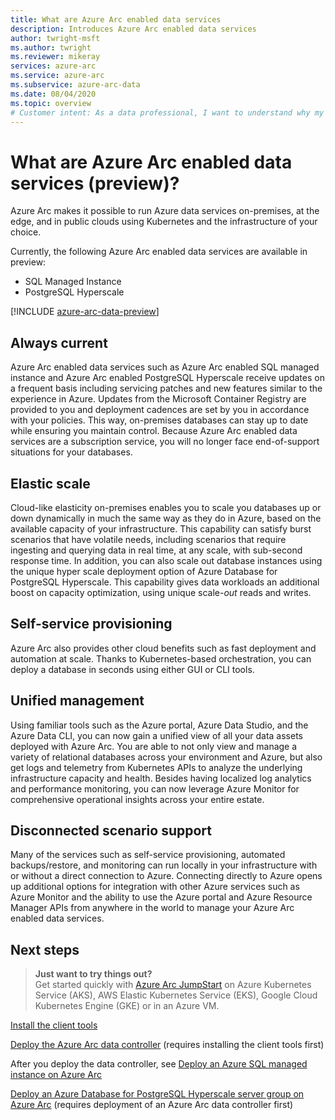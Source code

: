```yaml
---
title: What are Azure Arc enabled data services
description: Introduces Azure Arc enabled data services 
author: twright-msft
ms.author: twright
ms.reviewer: mikeray
services: azure-arc
ms.service: azure-arc
ms.subservice: azure-arc-data
ms.date: 08/04/2020
ms.topic: overview
# Customer intent: As a data professional, I want to understand why my solutions would benefit from running with Azure Arc enabled data services so that I can leverage the capability of the feature.
---
```


# What are Azure Arc enabled data services (preview)?

Azure Arc makes it possible to run Azure data services on-premises, at the edge, and in public clouds using Kubernetes and the infrastructure of your choice.

Currently, the following Azure Arc enabled data services are available in preview:

- SQL Managed Instance
- PostgreSQL Hyperscale

[!INCLUDE [azure-arc-data-preview](../../../includes/azure-arc-data-preview.md)]

## Always current

Azure Arc enabled data services such as Azure Arc enabled SQL managed instance and Azure Arc enabled PostgreSQL Hyperscale receive updates on a frequent basis including servicing patches and new features similar to the experience in Azure. Updates from the Microsoft Container Registry are provided to you and deployment cadences are set by you in accordance with your policies. This way, on-premises databases can stay up to date while ensuring you maintain control. Because Azure Arc enabled data services are a subscription service, you will no longer face end-of-support situations for your databases.

## Elastic scale

Cloud-like elasticity on-premises enables you to scale you databases up or down dynamically in much the same way as they do in Azure, based on the available capacity of your infrastructure. This capability can satisfy burst scenarios that have volatile needs, including scenarios that require ingesting and querying data in real time, at any scale, with sub-second response time. In addition, you can also scale out database instances using the unique hyper scale deployment option of Azure Database for PostgreSQL Hyperscale. This capability gives data workloads an additional boost on capacity optimization, using unique scale-*out* reads and writes.

## Self-service provisioning

Azure Arc also provides other cloud benefits such as fast deployment and automation at scale. Thanks to Kubernetes-based orchestration, you can deploy a database in seconds using either GUI or CLI tools.

## Unified management

Using familiar tools such as the Azure portal, Azure Data Studio, and the Azure Data CLI, you can now gain a unified view of all your data assets deployed with Azure Arc. You are able to not only view and manage a variety of relational databases across your environment and Azure, but also get logs and telemetry from Kubernetes APIs to analyze the underlying infrastructure capacity and health. Besides having localized log analytics and performance monitoring, you can now leverage Azure Monitor for comprehensive operational insights across your entire estate.

## Disconnected scenario support

Many of the services such as self-service provisioning, automated backups/restore, and monitoring can run locally in your infrastructure with or without a direct connection to Azure. Connecting directly to Azure opens up additional options for integration with other Azure services such as Azure Monitor and the ability to use the Azure portal and Azure Resource Manager APIs from anywhere in the world to manage your Azure Arc enabled data services.

## Next steps

> **Just want to try things out?**  
> Get started quickly with [Azure Arc JumpStart](https://github.com/microsoft/azure_arc#azure-arc-enabled-data-services) on Azure Kubernetes Service (AKS), AWS Elastic Kubernetes Service (EKS), Google Cloud Kubernetes Engine (GKE) or in an Azure VM.

[Install the client tools](install-client-tools.md)

[Deploy the Azure Arc data controller](create-data-controller.md) (requires installing the client tools first)

After you deploy the data controller, see [Deploy an Azure SQL managed instance on Azure Arc](create-sql-managed-instance.md) 

[Deploy an Azure Database for PostgreSQL Hyperscale server group on Azure Arc](create-postgresql-hyperscale-server-group.md) (requires deployment of an Azure Arc data controller first)
